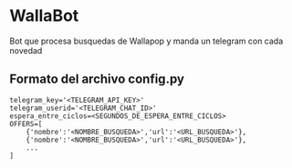 # WallaBot
Bot que procesa busquedas de Wallapop y manda un telegram con cada novedad

## Formato del archivo config.py

    telegram_key='<TELEGRAM_API_KEY>'
    telegram_userid='<TELEGRAM_CHAT_ID>'
    espera_entre_ciclos=<SEGUNDOS_DE_ESPERA_ENTRE_CICLOS>
    OFFERS=[
	    {'nombre':'<NOMBRE_BUSQUEDA>','url':'<URL_BUSQUEDA>'},
	    {'nombre':'<NOMBRE_BUSQUEDA>','url':'<URL_BUSQUEDA>'},
	    ...
    ]

